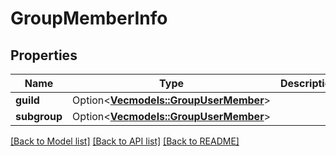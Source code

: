 # GroupMemberInfo

## Properties

Name | Type | Description | Notes
------------ | ------------- | ------------- | -------------
**guild** | Option<[**Vec<models::GroupUserMember>**](GroupUserMember.md)> |  | [optional]
**subgroup** | Option<[**Vec<models::GroupUserMember>**](GroupUserMember.md)> |  | [optional]

[[Back to Model list]](../README.md#documentation-for-models) [[Back to API list]](../README.md#documentation-for-api-endpoints) [[Back to README]](../README.md)


